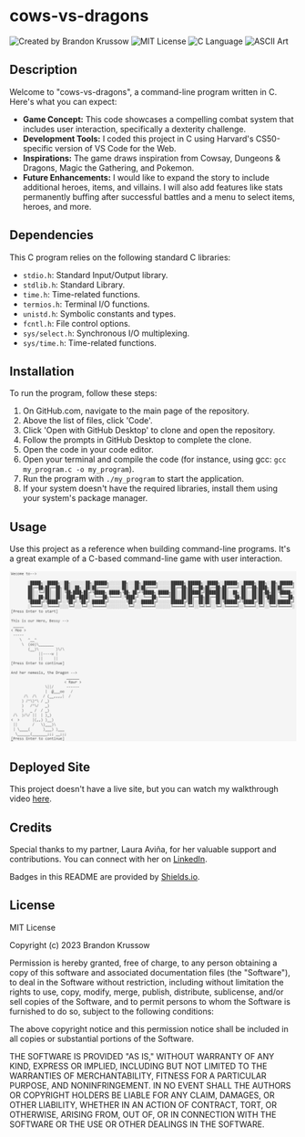 # cows-vs-dragons

![Created by Brandon Krussow](https://img.shields.io/badge/Created%20by-Brandon%20Krussow-blue)
![MIT License](https://img.shields.io/badge/License-MIT-yellow)
![C Language](https://img.shields.io/badge/Language-C-blue)
![ASCII Art](https://img.shields.io/badge/ASCII%20Art-lightgrey)

## Description

Welcome to "cows-vs-dragons", a command-line program written in C. Here's what you can expect:

- **Game Concept:** This code showcases a compelling combat system that includes user interaction, specifically a dexterity challenge.
- **Development Tools:** I coded this project in C using Harvard's CS50-specific version of VS Code for the Web.
- **Inspirations:** The game draws inspiration from Cowsay, Dungeons & Dragons, Magic the Gathering, and Pokemon.
- **Future Enhancements:** I would like to expand the story to include additional heroes, items, and villains. I will also add features like stats permanently buffing after successful battles and a menu to select items, heroes, and more.

## Dependencies

This C program relies on the following standard C libraries:

- `stdio.h`: Standard Input/Output library.
- `stdlib.h`: Standard Library.
- `time.h`: Time-related functions.
- `termios.h`: Terminal I/O functions.
- `unistd.h`: Symbolic constants and types.
- `fcntl.h`: File control options.
- `sys/select.h`: Synchronous I/O multiplexing.
- `sys/time.h`: Time-related functions.

## Installation

To run the program, follow these steps:

1. On GitHub.com, navigate to the main page of the repository.
2. Above the list of files, click 'Code'.
3. Click 'Open with GitHub Desktop' to clone and open the repository.
4. Follow the prompts in GitHub Desktop to complete the clone.
5. Open the code in your code editor.
6. Open your terminal and compile the code (for instance, using gcc: `gcc my_program.c -o my_program`).
7. Run the program with `./my_program` to start the application.
8. If your system doesn't have the required libraries, install them using your system's package manager.

## Usage

Use this project as a reference when building command-line programs. It's a great example of a C-based command-line game with user interaction.

![cows-vs-dragons Screenshot](/assets/cows-vs-dragons.PNG)

## Deployed Site

This project doesn't have a live site, but you can watch my walkthrough video [here](https://youtu.be/3RpsuBf4XW8).

## Credits

Special thanks to my partner, Laura Aviña, for her valuable support and contributions. You can connect with her on [LinkedIn](https://www.linkedin.com/in/laura-avina/).

Badges in this README are provided by [Shields.io](https://github.com/badges/shields).

## License

MIT License

Copyright (c) 2023 Brandon Krussow

Permission is hereby granted, free of charge, to any person obtaining a copy of this software and associated documentation files (the "Software"), to deal in the Software without restriction, including without limitation the rights to use, copy, modify, merge, publish, distribute, sublicense, and/or sell copies of the Software, and to permit persons to whom the Software is furnished to do so, subject to the following conditions:

The above copyright notice and this permission notice shall be included in all copies or substantial portions of the Software.

THE SOFTWARE IS PROVIDED "AS IS," WITHOUT WARRANTY OF ANY KIND, EXPRESS OR IMPLIED, INCLUDING BUT NOT LIMITED TO THE WARRANTIES OF MERCHANTABILITY, FITNESS FOR A PARTICULAR PURPOSE, AND NONINFRINGEMENT. IN NO EVENT SHALL THE AUTHORS OR COPYRIGHT HOLDERS BE LIABLE FOR ANY CLAIM, DAMAGES, OR OTHER LIABILITY, WHETHER IN AN ACTION OF CONTRACT, TORT, OR OTHERWISE, ARISING FROM, OUT OF, OR IN CONNECTION WITH THE SOFTWARE OR THE USE OR OTHER DEALINGS IN THE SOFTWARE.
